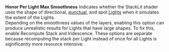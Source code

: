 <tr>
<td><strong>Honor Per Light Max Smoothness</strong></td>
<td></td>
<td></td>
<td>Indicates whether the StackLit shader uses the shape of directional, <a href="Glossary.md#punctual-lights">punctual</a>, and spot <a href="Light-Component.md">Lights</a> when it simulates the extent of the Lights.<br/>Depending on the smoothness values of the layers, enabling this option can produce unrealistic results for Lights that have large shapes. To fix this, enable Recompute Stack and Iridescence. These options are separate because recomputing the stack per Light instead of once for all Lights is significantly more resource intensive.</td>
</tr>
